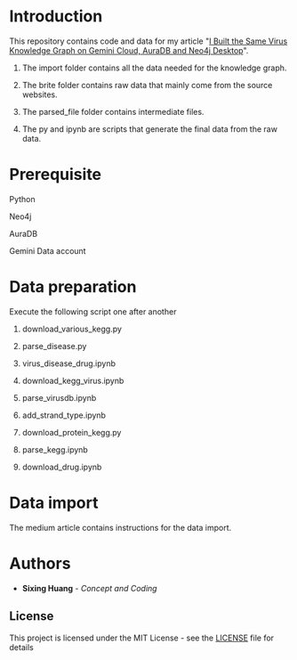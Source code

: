 

# Introduction

  

This repository contains code and data for my article "[I Built the Same Virus Knowledge Graph on Gemini Cloud, AuraDB and Neo4j Desktop](https://dgg32.medium.com/i-built-the-same-virus-knowledge-graph-on-gemini-cloud-auradb-and-neo4j-desktop-e2efa95f566c)".

1. The import folder contains all the data needed for the knowledge graph.

2. The brite folder contains raw data that mainly come from the source websites.

3. The parsed_file folder contains intermediate files.


4. The py and ipynb are scripts that generate the final data from the raw data.

  


# Prerequisite

Python

Neo4j

AuraDB

Gemini Data account

# Data preparation

Execute the following script one after another

1. download_various_kegg.py

2. parse_disease.py

3. virus_disease_drug.ipynb

4. download_kegg_virus.ipynb

5. parse_virusdb.ipynb

6. add_strand_type.ipynb

7. download_protein_kegg.py

8. parse_kegg.ipynb

9. download_drug.ipynb



# Data import
The medium article contains instructions for the data import.


# Authors

*  **Sixing Huang** - *Concept and Coding*

  

## License

  

This project is licensed under the MIT License - see the [LICENSE](LICENSE) file for details




